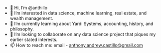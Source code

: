 - 👋 Hi, I’m @anthillo
- 👀 I’m interested in data science, machine learning, real estate, and wealth management.
- 🌱 I’m currently learning about Yardi Systems, accounting, history, and philosophy.
- 💞️ I’m looking to collaborate on any data science project that piques my earlier stated interests.
- 📫 How to reach me: email - anthony.andrew.castillo@gmail.com

<!---
anthillo/anthillo is a ✨ special ✨ repository because its `README.md` (this file) appears on your GitHub profile.
You can click the Preview link to take a look at your changes.
--->
